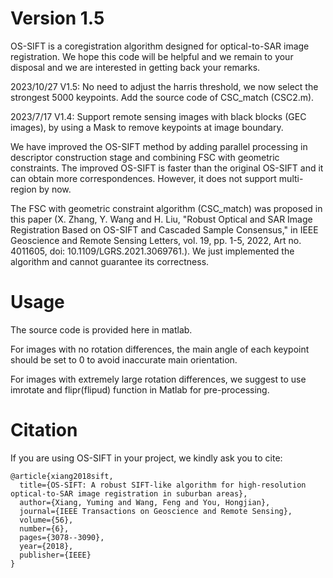 # Version 1.5
OS-SIFT is a coregistration algorithm designed for optical-to-SAR image registration. We hope this code will be helpful and we remain to your disposal and we are interested in getting back your remarks. 

2023/10/27 V1.5: No need to adjust the harris threshold, we now select the strongest 5000 keypoints. Add the source code of CSC_match (CSC2.m).

2023/7/17 V1.4: Support remote sensing images with black blocks (GEC images), by using a Mask to remove keypoints at image boundary. 

We have improved the OS-SIFT method by adding parallel processing in descriptor construction stage and combining FSC with geometric constraints. The improved OS-SIFT is faster than the original OS-SIFT and it can obtain more correspondences. However, it does not support multi-region by now. 

The FSC with geometric constraint algorithm (CSC_match) was proposed in this paper (X. Zhang, Y. Wang and H. Liu, "Robust Optical and SAR Image Registration Based on OS-SIFT and Cascaded Sample Consensus," in IEEE Geoscience and Remote Sensing Letters, vol. 19, pp. 1-5, 2022, Art no. 4011605, doi: 10.1109/LGRS.2021.3069761.). We just implemented the algorithm and cannot guarantee its correctness.

# Usage
The source code is provided here in matlab.

For images with no rotation differences, the main angle of each keypoint should be set to 0 to avoid inaccurate main orientation.

For images with extremely large rotation differences, we suggest to use imrotate and flipr(flipud) function in Matlab for pre-processing.

# Citation
If you are using OS-SIFT in your project, we kindly ask you to cite:

    @article{xiang2018sift,
      title={OS-SIFT: A robust SIFT-like algorithm for high-resolution optical-to-SAR image registration in suburban areas},
      author={Xiang, Yuming and Wang, Feng and You, Hongjian},
      journal={IEEE Transactions on Geoscience and Remote Sensing},
      volume={56},
      number={6},
      pages={3078--3090},
      year={2018},
      publisher={IEEE}
    }
